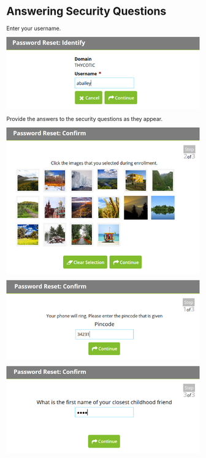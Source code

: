 [title]: # (Answering Security Questions)
[tags]: # (reset, password)
[priority]: # (2)

# Answering Security Questions

Enter your username.

![](images/eu-13.png)

Provide the answers to the security questions as they appear.

![](images/eu-14.png)

![](images/eu-15.png)

![](images/eu-16.png)